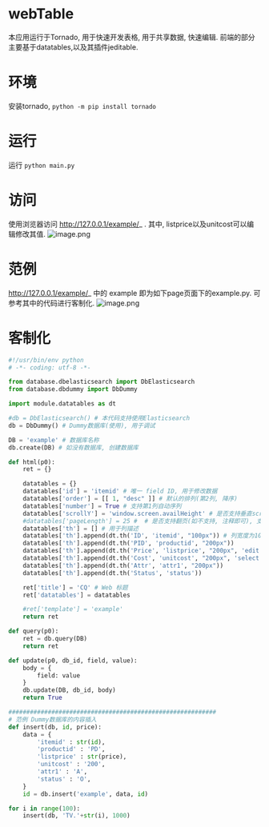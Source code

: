 # webTable
本应用运行于Tornado, 用于快速开发表格, 用于共享数据, 快速编辑.
前端的部分主要基于datatables,以及其插件jeditable.

# 环境
安装tornado, ```python -m pip install tornado```

# 运行
运行 ```python main.py```

# 访问
使用浏览器访问 http://127.0.0.1/example/_ . 其中, listprice以及unitcost可以编辑修改其值.
![image.png](https://img.hacpai.com/file/2019/09/image-05b2af80.png)


# 范例
http://127.0.0.1/example/_ 中的 example 即为如下page页面下的example.py. 可参考其中的代码进行客制化.
![image.png](https://img.hacpai.com/file/2019/09/image-3975201a.png)

# 客制化

```python
#!/usr/bin/env python
# -*- coding: utf-8 -*-

from database.dbelasticsearch import DbElasticsearch
from database.dbdummy import DbDummy

import module.datatables as dt

#db = DbElasticsearch() # 本代码支持使用Elasticsearch
db = DbDummy() # Dummy数据库(使用), 用于调试

DB = 'example' # 数据库名称
db.create(DB) # 如没有数据库, 创建数据库

def html(p0):
    ret = {}

    datatables = {}
    datatables['id'] = 'itemid' # 唯一 field ID, 用于修改数据
    datatables['order'] = [[ 1, "desc" ]] # 默认的排列(第2列, 降序)
    datatables['number'] = True # 支持第1列自动序列
    datatables['scrollY'] = 'window.screen.availHeight' # 是否支持垂直scroll(如不支持, 注释即可), 可用javacript代码, 或者数字(600, 800等).
    #datatables['pageLength'] = 25 #  # 是否支持翻页(如不支持, 注释即可), 支持页面数: 10, 25, 50, 100
    datatables['th'] = [] # 用于列描述
    datatables['th'].append(dt.th('ID', 'itemid', "100px")) # 列宽度为100px, 第1个参数为显示名, 第2参数为Key名称.  
    datatables['th'].append(dt.th('PID', 'productid', "200px"))
    datatables['th'].append(dt.th('Price', 'listprice', "200px", 'edit')) # edit: 可编辑
    datatables['th'].append(dt.th('Cost', 'unitcost', "200px", 'select', ['100', '200'])) # select: 可选择
    datatables['th'].append(dt.th('Attr', 'attr1', "200px"))
    datatables['th'].append(dt.th('Status', 'status'))

    ret['title'] = 'CQ' # Web 标题
    ret['datatables'] = datatables

    #ret['template'] = 'example'
    return ret

def query(p0):
    ret = db.query(DB)
    return ret

def update(p0, db_id, field, value):
    body = {
        field: value
    }
    db.update(DB, db_id, body)
    return True

##########################################################
# 范例 Dummy数据库的内容插入
def insert(db, id, price):
    data = {
        'itemid' : str(id),
        'productid' : 'PD',
        'listprice' : str(price),
        'unitcost' : '200',
        'attr1' : 'A',
        'status' : 'O',
    }
    id = db.insert('example', data, id)

for i in range(100):
    insert(db, 'TV.'+str(i), 1000)

```




